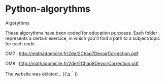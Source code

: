 # Python-algorythms
Algorythms

These algorythms have been coded for education purposes.
Each folder represents a certain exercice, in which you'll find a path to a subject/topic for each code.


DM7 : http://mathadomicile.fr/2de/2Chap7DevoirCorrection.pdf

DM8 : http://mathadomicile.fr/2de/2Chap8DevoirCorrection.pdf

The website was deleted... ((´д｀))
